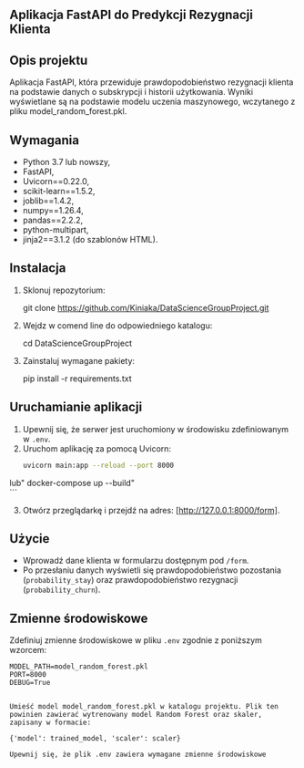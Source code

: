 ## Aplikacja FastAPI do Predykcji Rezygnacji Klienta

## Opis projektu

Aplikacja FastAPI, która przewiduje prawdopodobieństwo rezygnacji klienta na podstawie danych o subskrypcji i historii użytkowania. Wyniki wyświetlane są na podstawie modelu uczenia maszynowego, wczytanego z pliku model_random_forest.pkl.

## Wymagania

- Python 3.7 lub nowszy,
- FastAPI,
- Uvicorn==0.22.0,
- scikit-learn==1.5.2,
- joblib==1.4.2,
- numpy==1.26.4,
- pandas==2.2.2,
- python-multipart,
- jinja2==3.1.2 (do szablonów HTML).

## Instalacja

1. Sklonuj repozytorium:

   git clone https://github.com/Kiniaka/DataScienceGroupProject.git

2. Wejdz w comend line do odpowiedniego katalogu:

   cd DataScienceGroupProject

3. Zainstaluj wymagane pakiety:

   pip install -r requirements.txt

## Uruchamianie aplikacji

1. Upewnij się, że serwer jest uruchomiony w środowisku zdefiniowanym w `.env`.
2. Uruchom aplikację za pomocą Uvicorn:
    ```bash
    uvicorn main:app --reload --port 8000
lub"
    docker-compose up --build"        
    ```

3. Otwórz przeglądarkę i przejdź na adres: [http://127.0.0.1:8000/form].

## Użycie
- Wprowadź dane klienta w formularzu dostępnym pod `/form`.
- Po przesłaniu danych wyświetli się prawdopodobieństwo pozostania (`probability_stay`) oraz prawdopodobieństwo rezygnacji (`probability_churn`).

## Zmienne środowiskowe
Zdefiniuj zmienne środowiskowe w pliku `.env` zgodnie z poniższym wzorcem:
```dotenv
MODEL_PATH=model_random_forest.pkl
PORT=8000
DEBUG=True


Umieść model model_random_forest.pkl w katalogu projektu. Plik ten powinien zawierać wytrenowany model Random Forest oraz skaler, zapisany w formacie:

{'model': trained_model, 'scaler': scaler}

Upewnij się, że plik .env zawiera wymagane zmienne środowiskowe

